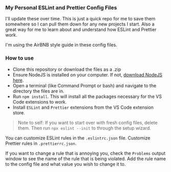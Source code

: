 ### My Personal ESLint and Prettier Config Files

I'll update these over time. This is just a quick repo for me to save them somewhere so I can pull them down for any new projects I start. Also a great way for me to learn about and understand how ESLint and Prettier work.

I'm using the AirBNB style guide in these config files.

### How to use

-   Clone this repository or download the files as a .zip
-   Ensure NodeJS is installed on your computer. If not, [download NodeJS here](https://nodejs.org/en/).
-   Open a terminal (like Command Prompt or bash) and navigate to the directory the files are in.
-   Run `npm install`. This will install all the packages necessary for the VS Code extensions to work.
-   Install `ESLint` and `Prettier` extensions from the VS Code extension store.

> Note to self: If you want to start over with fresh config files, delete them. Then run `npx eslint --init` to through the setup wizard.

You can customize ESLint rules in the `.eslintrc.json` file. Customize Prettier rules in `.prettierrc.json`.

If you want to change a rule that is annoying you, check the `Problems` output window to see the name of the rule that is being violated. Add the rule name to the config file and what value you wish to change it to.
